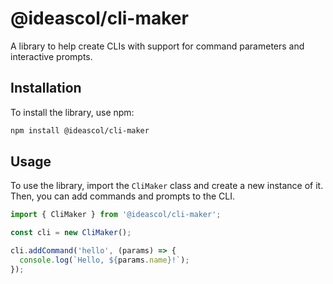 # @ideascol/cli-maker

A library to help create CLIs with support for command parameters and interactive prompts.

## Installation

To install the library, use npm:

```bash
npm install @ideascol/cli-maker
```


## Usage

To use the library, import the `CliMaker` class and create a new instance of it. Then, you can add commands and prompts to the CLI.

```typescript
import { CliMaker } from '@ideascol/cli-maker';

const cli = new CliMaker();

cli.addCommand('hello', (params) => {
  console.log(`Hello, ${params.name}!`);
});

```

